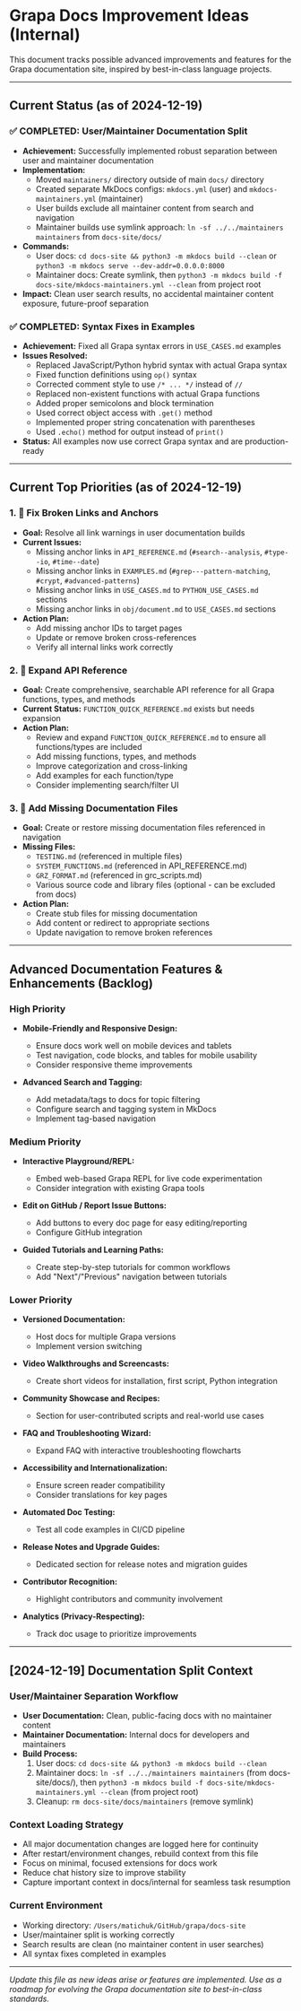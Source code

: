 # Grapa Docs Improvement Ideas (Internal)

This document tracks possible advanced improvements and features for the Grapa documentation site, inspired by best-in-class language projects.

---

## Current Status (as of 2024-12-19)

### ✅ COMPLETED: User/Maintainer Documentation Split
- **Achievement:** Successfully implemented robust separation between user and maintainer documentation
- **Implementation:**
  - Moved `maintainers/` directory outside of main `docs/` directory
  - Created separate MkDocs configs: `mkdocs.yml` (user) and `mkdocs-maintainers.yml` (maintainer)
  - User builds exclude all maintainer content from search and navigation
  - Maintainer builds use symlink approach: `ln -sf ../../maintainers maintainers` from `docs-site/docs/`
- **Commands:**
  - User docs: `cd docs-site && python3 -m mkdocs build --clean` or `python3 -m mkdocs serve --dev-addr=0.0.0.0:8000`
  - Maintainer docs: Create symlink, then `python3 -m mkdocs build -f docs-site/mkdocs-maintainers.yml --clean` from project root
- **Impact:** Clean user search results, no accidental maintainer content exposure, future-proof separation

### ✅ COMPLETED: Syntax Fixes in Examples
- **Achievement:** Fixed all Grapa syntax errors in `USE_CASES.md` examples
- **Issues Resolved:**
  - Replaced JavaScript/Python hybrid syntax with actual Grapa syntax
  - Fixed function definitions using `op()` syntax
  - Corrected comment style to use `/* ... */` instead of `//`
  - Replaced non-existent functions with actual Grapa functions
  - Added proper semicolons and block termination
  - Used correct object access with `.get()` method
  - Implemented proper string concatenation with parentheses
  - Used `.echo()` method for output instead of `print()`
- **Status:** All examples now use correct Grapa syntax and are production-ready

---

## Current Top Priorities (as of 2024-12-19)

### 1. 🔄 Fix Broken Links and Anchors
- **Goal:** Resolve all link warnings in user documentation builds
- **Current Issues:**
  - Missing anchor links in `API_REFERENCE.md` (`#search--analysis`, `#type--io`, `#time--date`)
  - Missing anchor links in `EXAMPLES.md` (`#grep---pattern-matching`, `#crypt`, `#advanced-patterns`)
  - Missing anchor links in `USE_CASES.md` to `PYTHON_USE_CASES.md` sections
  - Missing anchor links in `obj/document.md` to `USE_CASES.md` sections
- **Action Plan:**
  - Add missing anchor IDs to target pages
  - Update or remove broken cross-references
  - Verify all internal links work correctly

### 2. 🔄 Expand API Reference
- **Goal:** Create comprehensive, searchable API reference for all Grapa functions, types, and methods
- **Current Status:** `FUNCTION_QUICK_REFERENCE.md` exists but needs expansion
- **Action Plan:**
  - Review and expand `FUNCTION_QUICK_REFERENCE.md` to ensure all functions/types are included
  - Add missing functions, types, and methods
  - Improve categorization and cross-linking
  - Add examples for each function/type
  - Consider implementing search/filter UI

### 3. 🔄 Add Missing Documentation Files
- **Goal:** Create or restore missing documentation files referenced in navigation
- **Missing Files:**
  - `TESTING.md` (referenced in multiple files)
  - `SYSTEM_FUNCTIONS.md` (referenced in API_REFERENCE.md)
  - `GRZ_FORMAT.md` (referenced in grc_scripts.md)
  - Various source code and library files (optional - can be excluded from docs)
- **Action Plan:**
  - Create stub files for missing documentation
  - Add content or redirect to appropriate sections
  - Update navigation to remove broken references

---

## Advanced Documentation Features & Enhancements (Backlog)

### High Priority
- **Mobile-Friendly and Responsive Design:**
  - Ensure docs work well on mobile devices and tablets
  - Test navigation, code blocks, and tables for mobile usability
  - Consider responsive theme improvements

- **Advanced Search and Tagging:**
  - Add metadata/tags to docs for topic filtering
  - Configure search and tagging system in MkDocs
  - Implement tag-based navigation

### Medium Priority
- **Interactive Playground/REPL:**
  - Embed web-based Grapa REPL for live code experimentation
  - Consider integration with existing Grapa tools

- **Edit on GitHub / Report Issue Buttons:**
  - Add buttons to every doc page for easy editing/reporting
  - Configure GitHub integration

- **Guided Tutorials and Learning Paths:**
  - Create step-by-step tutorials for common workflows
  - Add "Next"/"Previous" navigation between tutorials

### Lower Priority
- **Versioned Documentation:**
  - Host docs for multiple Grapa versions
  - Implement version switching

- **Video Walkthroughs and Screencasts:**
  - Create short videos for installation, first script, Python integration

- **Community Showcase and Recipes:**
  - Section for user-contributed scripts and real-world use cases

- **FAQ and Troubleshooting Wizard:**
  - Expand FAQ with interactive troubleshooting flowcharts

- **Accessibility and Internationalization:**
  - Ensure screen reader compatibility
  - Consider translations for key pages

- **Automated Doc Testing:**
  - Test all code examples in CI/CD pipeline

- **Release Notes and Upgrade Guides:**
  - Dedicated section for release notes and migration guides

- **Contributor Recognition:**
  - Highlight contributors and community involvement

- **Analytics (Privacy-Respecting):**
  - Track doc usage to prioritize improvements

---

## [2024-12-19] Documentation Split Context

### User/Maintainer Separation Workflow
- **User Documentation:** Clean, public-facing docs with no maintainer content
- **Maintainer Documentation:** Internal docs for developers and maintainers
- **Build Process:**
  1. User docs: `cd docs-site && python3 -m mkdocs build --clean`
  2. Maintainer docs: `ln -sf ../../maintainers maintainers` (from docs-site/docs/), then `python3 -m mkdocs build -f docs-site/mkdocs-maintainers.yml --clean` (from project root)
  3. Cleanup: `rm docs-site/docs/maintainers` (remove symlink)

### Context Loading Strategy
- All major documentation changes are logged here for continuity
- After restart/environment changes, rebuild context from this file
- Focus on minimal, focused extensions for docs work
- Reduce chat history size to improve stability
- Capture important context in docs/internal for seamless task resumption

### Current Environment
- Working directory: `/Users/matichuk/GitHub/grapa/docs-site`
- User/maintainer split is working correctly
- Search results are clean (no maintainer content in user searches)
- All syntax fixes completed in examples

---

*Update this file as new ideas arise or features are implemented. Use as a roadmap for evolving the Grapa documentation site to best-in-class standards.* 